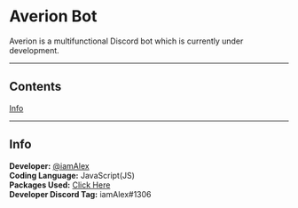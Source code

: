 <h1> Averion Bot </h1>
Averion is a multifunctional Discord bot which is currently under development.
<hr>

<h2>Contents</h2>
<a href = "https://github.com/iamAlex107/Averion-bot/blob/main/README.md#info"> Info </a>

<hr>

<h2>Info</h2>
<p><b>Developer:</b> <a href = "https://github.com/iamAlex107">@iamAlex</a> <br>
  <b>Coding Language:</b> JavaScript(JS) <br>
  <b>Packages Used:</b> <a href = "https://github.com/iamAlex107/Averion-bot/blob/main/package.json">Click Here</a><br>
  <b>Developer Discord Tag:</b> iamAlex#1306 <br>
</p>
